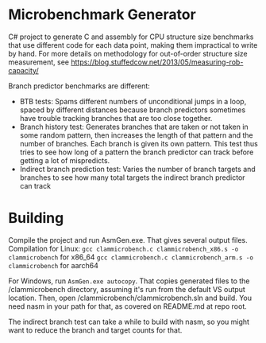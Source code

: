# Microbenchmark Generator
C# project to generate C and assembly for CPU structure size benchmarks that use different code for each data point, making them 
impractical to write by hand. For more details on methodology for out-of-order structure size measurement, see https://blog.stuffedcow.net/2013/05/measuring-rob-capacity/

Branch predictor benchmarks are different:
- BTB tests: Spams different numbers of unconditional jumps in a loop, spaced by different distances because branch predictors sometimes have trouble tracking branches that are too close together.
- Branch history test: Generates branches that are taken or not taken in some random pattern, then increases the length of that pattern and the number of branches. Each branch is given its own pattern. This test thus tries to see how long of a pattern the branch predictor can track before getting a lot of mispredicts.
- Indirect branch prediction test: Varies the number of branch targets and branches to see how many total targets the indirect branch predictor can track

# Building

Compile the project and run AsmGen.exe. That gives several output files. Compilation for Linux:
`gcc clammicrobench.c clammicrobench_x86.s -o clammicrobench` for x86_64
`gcc clammicrobench.c clammicrobench_arm.s -o clammicrobench` for aarch64

For Windows, run `AsmGen.exe autocopy`. That copies generated files to the /clammicrobench directory, assuming it's run from the default VS output location. Then, open /clammicrobench/clammicrobench.sln and build. You need nasm in your path for that, as covered on README.md at repo root.

The indirect branch test can take a while to build with nasm, so you might want to reduce the branch and target counts for that.

